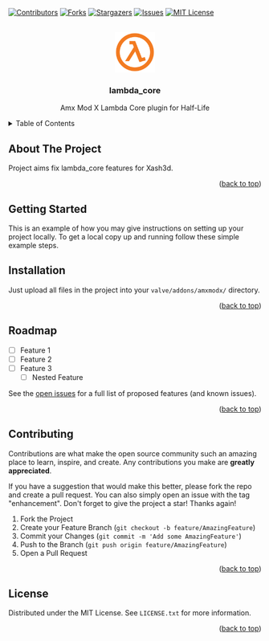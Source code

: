 <a name="readme-top"></a>

[![Contributors][contributors-shield]][contributors-url]
[![Forks][forks-shield]][forks-url]
[![Stargazers][stars-shield]][stars-url]
[![Issues][issues-shield]][issues-url]
[![MIT License][license-shield]][license-url]



<!-- PROJECT LOGO -->
<br />
<div align="center">
  <a href="https://github.com/bariscodefxy/lambda_core">
    <img src="images/logo.png" alt="Logo" width="80" height="80">
  </a>

<h3 align="center">lambda_core</h3>

  <p align="center">
    Amx Mod X Lambda Core plugin for Half-Life
    <br />
  </p>
</div>



<!-- TABLE OF CONTENTS -->
<details>
  <summary>Table of Contents</summary>
  <ol>
    <li>
      <a href="#about-the-project">About The Project</a>
      <ul>
        <li><a href="#built-with">Built With</a></li>
      </ul>
    </li>
    <li>
      <a href="#getting-started">Getting Started</a>
      <ul>
        <li><a href="#installation">Installation</a></li>
      </ul>
    </li>
    <li><a href="#contributing">Contributing</a></li>
    <li><a href="#license">License</a></li>
  </ol>
</details>



<!-- ABOUT THE PROJECT -->
## About The Project

Project aims fix lambda_core features for Xash3d.

<p align="right">(<a href="#readme-top">back to top</a>)</p>



<!-- GETTING STARTED -->
## Getting Started

This is an example of how you may give instructions on setting up your project locally.
To get a local copy up and running follow these simple example steps.

## Installation

Just upload all files in the project into your `valve/addons/amxmodx/` directory.

<p align="right">(<a href="#readme-top">back to top</a>)</p>



<!-- ROADMAP -->
## Roadmap

- [ ] Feature 1
- [ ] Feature 2
- [ ] Feature 3
    - [ ] Nested Feature

See the [open issues](https://github.com/bariscodefxy/lambda_core/issues) for a full list of proposed features (and known issues).

<p align="right">(<a href="#readme-top">back to top</a>)</p>



<!-- CONTRIBUTING -->
## Contributing

Contributions are what make the open source community such an amazing place to learn, inspire, and create. Any contributions you make are **greatly appreciated**.

If you have a suggestion that would make this better, please fork the repo and create a pull request. You can also simply open an issue with the tag "enhancement".
Don't forget to give the project a star! Thanks again!

1. Fork the Project
2. Create your Feature Branch (`git checkout -b feature/AmazingFeature`)
3. Commit your Changes (`git commit -m 'Add some AmazingFeature'`)
4. Push to the Branch (`git push origin feature/AmazingFeature`)
5. Open a Pull Request

<p align="right">(<a href="#readme-top">back to top</a>)</p>



<!-- LICENSE -->
## License

Distributed under the MIT License. See `LICENSE.txt` for more information.

<p align="right">(<a href="#readme-top">back to top</a>)</p>

<!-- MARKDOWN LINKS & IMAGES -->
<!-- https://www.markdownguide.org/basic-syntax/#reference-style-links -->
[contributors-shield]: https://img.shields.io/github/contributors/bariscodefxy/lambda_core.svg?style=for-the-badge
[contributors-url]: https://github.com/bariscodefxy/lambda_core/graphs/contributors
[forks-shield]: https://img.shields.io/github/forks/bariscodefxy/lambda_core.svg?style=for-the-badge
[forks-url]: https://github.com/bariscodefxy/lambda_core/network/members
[stars-shield]: https://img.shields.io/github/stars/bariscodefxy/lambda_core.svg?style=for-the-badge
[stars-url]: https://github.com/bariscodefxy/lambda_core/stargazers
[issues-shield]: https://img.shields.io/github/issues/bariscodefxy/lambda_core.svg?style=for-the-badge
[issues-url]: https://github.com/bariscodefxy/lambda_core/issues
[license-shield]: https://img.shields.io/github/license/bariscodefxy/lambda_core.svg?style=for-the-badge
[license-url]: https://github.com/bariscodefxy/lambda_core/blob/master/LICENSE.txt

